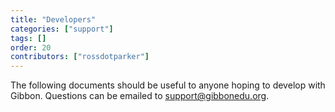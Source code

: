 ```yaml
---
title: "Developers"
categories: ["support"]
tags: []
order: 20
contributors: ["rossdotparker"]
---
```


The following documents should be useful to anyone hoping to develop with Gibbon. Questions can be emailed to [support@gibbonedu.org](mailto:support@gibbonedu.org).



